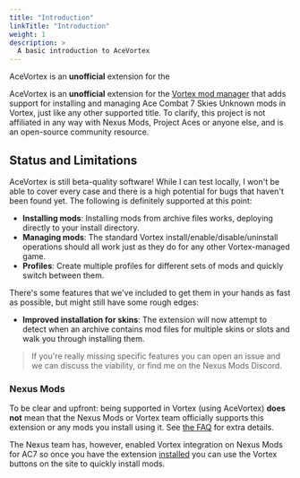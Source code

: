 ```yaml
---
title: "Introduction"
linkTitle: "Introduction"
weight: 1
description: >
  A basic introduction to AceVortex
---
```


AceVortex is an **unofficial** extension for the 

AceVortex is an **unofficial** extension for the [Vortex mod manager](https://www.nexusmods.com/about/vortex/) that adds support for installing and managing Ace Combat 7 Skies Unknown mods in Vortex, just like any other supported title. To clarify, this project is not affiliated in any way with Nexus Mods, Project Aces or anyone else, and is an open-source community resource.

## Status and Limitations

AceVortex is still beta-quality software! While I can test locally, I won't be able to cover every case and there is a high potential for bugs that haven't been found yet. The following is definitely supported at this point:

- **Installing mods**: Installing mods from archive files works, deploying directly to your install directory.
- **Managing mods**: The standard Vortex install/enable/disable/uninstall operations should all work just as they do for any other Vortex-managed game.
- **Profiles**: Create multiple profiles for different sets of mods and quickly switch between them.

There's some features that we've included to get them in your hands as fast as possible, but might still have some rough edges:

- **Improved installation for skins**: The extension will now attempt to detect when an archive contains mod files for multiple skins or slots and walk you through installing them.

> If you're really missing specific features you can open an issue and we can discuss the viability, or find me on the Nexus Mods Discord.

### Nexus Mods

To be clear and upfront: being supported in Vortex (using AceVortex) **does not** mean that the Nexus Mods or Vortex team officially supports this extension or any mods you install using it. See [the FAQ](/docs/introduction/faq) for extra details.

The Nexus team has, however, enabled Vortex integration on Nexus Mods for AC7 so once you have the extension [installed](/docs/usage/installation) you can use the Vortex buttons on the site to quickly install mods.